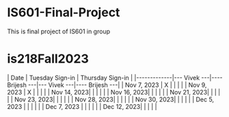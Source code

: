 # IS601-Final-Project
This is final project of IS601 in group 




# is218Fall2023
| Date        |       Tuesday Sign-in        |       Thursday Sign-in       |
|-------------|--- Vivek ---|---- Brijesh ---|--- Vivek ---|---- Brijesh ---|
| Nov 7, 2023 |     X       |                |             |                |
| Nov 9, 2023 |     X       |                |             |                |
| Nov 14, 2023|             |                |             |                |
| Nov 16, 2023|             |                |             |                |
| Nov 21, 2023|             |                |             |                |
| Nov 23, 2023|             |                |             |                |
| Nov 28, 2023|             |                |             |                |
| Nov 30, 2023|             |                |             |                |
| Dec 5, 2023 |             |                |             |                |
| Dec 7, 2023 |             |                |             |                |
| Dec 12, 2023|             |                |             |                |
